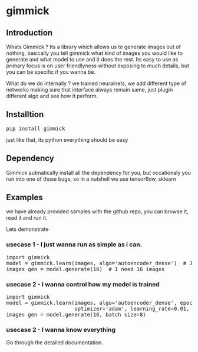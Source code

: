 # gimmick

## Introduction
Whats Gimmick ? Its a library which allows us to generate images out of nothing, basically you tell gimmick what kind of images you would like to generate and what model to use and it does the rest.
Its easy to use as primary focus is on user friendlyness without exposing to much details, but you can be specific if you wanna be.

What do we do internally ? we trained neuralnets, we add different type of networks making sure that interface always remain same, just plugin different algo and see how it perform.

## Installtion
<pre>pip install gimmick</pre>
just like that, its python everything should be easy

## Dependency
Gimmick autmatically install all the dependency for you, but occationaly you run into one of those bugs, so in a nutshell we use tensorflow, sklearn

## Examples
we have already provided samples with the github repo, you can browse it, read it and run it.

Lets demonstrate

### usecase 1 - I just wanna run as simple as i can.
<pre>
import gimmick
model = gimmick.learn(images, algo='autoencoder_dense')  # Just make sure that images is a numpy array which contains N number 3D or 2D images
images_gen = model.generate(16)  # I need 16 images
</pre>

### usecase 2 - I wanna control how my model is trained
<pre>
import gimmick
model = gimmick.learn(images, algo='autoencoder_dense', epochs=500, batch_size=8,
                      optimizer='adam', learning_rate=0.01, loss_function='mae')
images_gen = model.generate(16, batch_size=8)
</pre>

### usecase 2 - I wanna know everything

Go through the detailed documentation.

